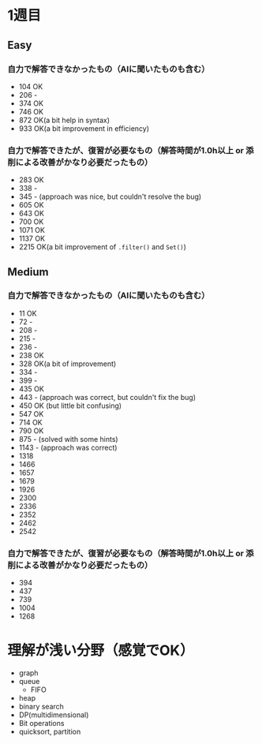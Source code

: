 # 1週目
## Easy
### 自力で解答できなかったもの（AIに聞いたものも含む）
- 104 OK
- 206 -
- 374 OK
- 746 OK
- 872 OK(a bit help in syntax)
- 933 OK(a bit improvement in efficiency)
### 自力で解答できたが、復習が必要なもの（解答時間が1.0h以上 or 添削による改善がかなり必要だったもの）
- 283 OK
- 338 -
- 345 - (approach was nice, but couldn't resolve the bug)
- 605 OK
- 643 OK
- 700 OK
- 1071 OK
- 1137 OK
- 2215 OK(a bit improvement of `.filter()` and `Set()`)

## Medium
### 自力で解答できなかったもの（AIに聞いたものも含む）
- 11 OK
- 72 -
- 208 -
- 215 - 
- 236 - 
- 238 OK
- 328 OK(a bit of improvement)
- 334 - 
- 399 - 
- 435 OK
- 443 - (approach was correct, but couldn't fix the bug)
- 450 OK (but little bit confusing)
- 547 OK
- 714 OK
- 790 OK
- 875 - (solved with some hints)
- 1143 - (approach was correct)
- 1318
- 1466
- 1657
- 1679
- 1926
- 2300
- 2336
- 2352
- 2462
- 2542
### 自力で解答できたが、復習が必要なもの（解答時間が1.0h以上 or 添削による改善がかなり必要だったもの）
- 394
- 437
- 739
- 1004
- 1268

# 理解が浅い分野（感覚でOK）
- graph
- queue
  - FIFO
- heap
- binary search
- DP(multidimensional)
- Bit operations
- quicksort, partition

